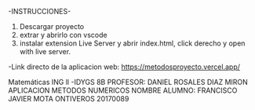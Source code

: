 -INSTRUCCIONES-
1. Descargar proyecto
2. extrar y abrirlo con vscode
3. instalar extension Live Server y abrir index.html, click derecho y open with live server.

-Link directo de la aplicacion web: https://metodosproyecto.vercel.app/
 
Matemáticas ING ll -IDYGS 8B
PROFESOR: DANIEL ROSALES DIAZ MIRON
APLICACION METODOS NUMERICOS
NOMBRE ALUMNO: FRANCISCO JAVIER MOTA ONTIVEROS 20170089
